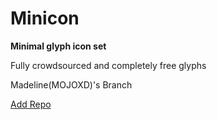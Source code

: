 # Minicon
**Minimal glyph icon set**

Fully crowdsourced and completely free glyphs

Madeline(MOJOXD)'s Branch

<a href="cydia://url/https://cydia.saurik.com/api/share#?source=https://mojorepo.fun/miniconglyphs/">Add Repo</a>
